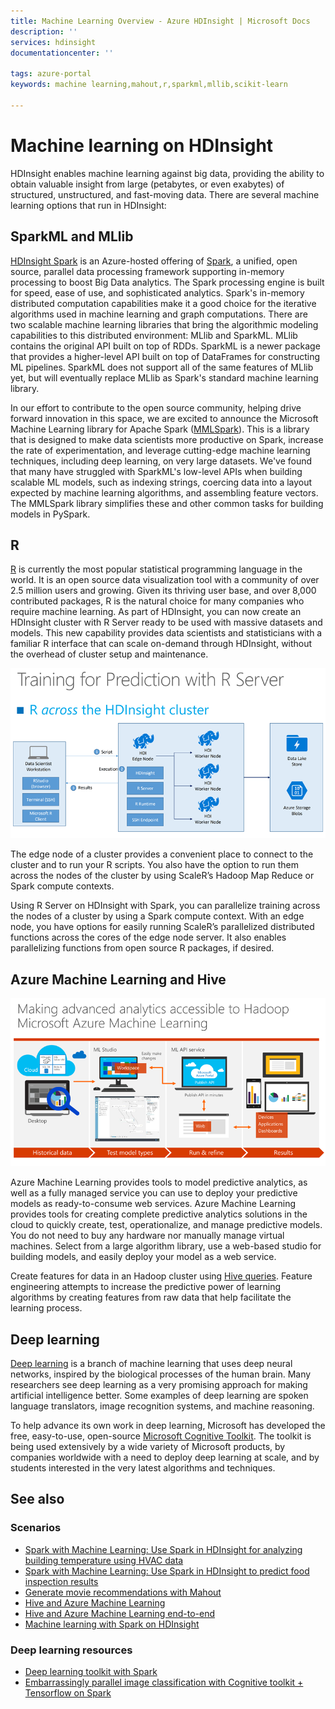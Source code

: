 ```yaml
---
title: Machine Learning Overview - Azure HDInsight | Microsoft Docs
description: ''
services: hdinsight
documentationcenter: ''

tags: azure-portal
keywords: machine learning,mahout,r,sparkml,mllib,scikit-learn

---
```

# Machine learning on HDInsight

HDInsight enables machine learning against big data, providing the ability to obtain valuable insight from large (petabytes, or even exabytes) of structured, unstructured, and fast-moving data. There are several machine learning options that run in HDInsight:

## SparkML and MLlib

[HDInsight Spark](https://docs.microsoft.com/azure/hdinsight/hdinsight-apache-spark-overview) is an Azure-hosted offering of [Spark](http://spark.apache.org/), a unified, open source, parallel data processing framework supporting in-memory processing to boost Big Data analytics. The Spark processing engine is built for speed, ease of use, and sophisticated analytics. Spark's in-memory distributed computation capabilities make it a good choice for the iterative algorithms used in machine learning and graph computations. There are two scalable machine learning libraries that bring the algorithmic modeling capabilities to this distributed environment: MLlib and SparkML. MLlib contains the original API built on top of RDDs. SparkML is a newer package that provides a higher-level API built on top of DataFrames for constructing ML pipelines. SparkML does not support all of the same features of MLlib yet, but will eventually replace MLlib as Spark's standard machine learning library.

In our effort to contribute to the open source community, helping drive forward innovation in this space, we are excited to announce the Microsoft Machine Learning library for Apache Spark ([MMLSpark](https://github.com/Azure/mmlspark)). This is a library that is designed to make data scientists more productive on Spark, increase the rate of experimentation, and leverage cutting-edge machine learning techniques, including deep learning, on very large datasets. We've found that many have struggled with SparkML's low-level APIs when building scalable ML models, such as indexing strings, coercing data into a layout expected by machine learning algorithms, and assembling feature vectors. The MMLSpark library simplifies these and other common tasks for building models in PySpark. 

## R

[R](https://www.r-project.org/) is currently the most popular statistical programming language in the world. It is an open source data visualization tool with a community of over 2.5 million users and growing. Given its thriving user base, and over 8,000 contributed packages, R is the natural choice for many companies who require machine learning. As part of HDInsight, you can now create an HDInsight cluster with R Server ready to be used with massive datasets and models. This new capability provides data scientists and statisticians with a familiar R interface that can scale on-demand through HDInsight, without the overhead of cluster setup and maintenance.

![Training for prediction with R server](./media/hdinsight-machine-learning-overview/r-training.png)

The edge node of a cluster provides a convenient place to connect to the cluster and to run your R scripts.  You also have the option to run them across the nodes of the cluster by using ScaleR’s Hadoop Map Reduce or Spark compute contexts.

Using R Server on HDInsight with Spark, you can parallelize training across the nodes of a cluster by using a Spark compute context. With an edge node, you have options for easily running ScaleR’s parallelized distributed functions across the cores of the edge node server. It also enables parallelizing functions from open source R packages, if desired.

## Azure Machine Learning and Hive

![Making advanced analytics accessible to Hadoop with Microsoft Azure Machine Learning](./media/hdinsight-machine-learning-overview/hadoop-azure-ml.png)

Azure Machine Learning provides tools to model predictive analytics, as well as a fully managed service you can use to deploy your predictive models as ready-to-consume web services. Azure Machine Learning provides tools for creating complete predictive analytics solutions in the cloud to quickly create, test, operationalize, and manage predictive models. You do not need to buy any hardware nor manually manage virtual machines. Select from a large algorithm library, use a web-based studio for building models, and easily deploy your model as a web service.

Create features for data in an Hadoop cluster using [Hive queries](https://docs.microsoft.com/en-us/azure/machine-learning/machine-learning-data-science-create-features-hive). Feature engineering attempts to increase the predictive power of learning algorithms by creating features from raw data that help facilitate the learning process.


## Deep learning

[Deep learning](https://www.microsoft.com/en-us/research/group/dltc/) is a branch of machine learning that uses deep neural networks, inspired by the biological processes of the human brain. Many researchers see deep learning as a very promising approach for making artificial intelligence better. Some examples of deep learning are spoken language translators, image recognition systems, and machine reasoning.

To help advance its own work in deep learning, Microsoft has developed the free, easy-to-use, open-source [Microsoft Cognitive Toolkit](https://www.microsoft.com/en-us/cognitive-toolkit/). The toolkit is being used extensively by a wide variety of Microsoft products, by companies worldwide with a need to deploy deep learning at scale, and by students interested in the very latest algorithms and techniques. 


## See also

### Scenarios

* [Spark with Machine Learning: Use Spark in HDInsight for analyzing building temperature using HVAC data](https://docs.microsoft.com/azure/hdinsight/hdinsight-apache-spark-ipython-notebook-machine-learning)
* [Spark with Machine Learning: Use Spark in HDInsight to predict food inspection results](https://docs.microsoft.com/azure/hdinsight/hdinsight-apache-spark-machine-learning-mllib-ipython)
* [Generate movie recommendations with Mahout](https://docs.microsoft.com/azure/hdinsight/hdinsight-hadoop-mahout-linux-mac)
* [Hive and Azure Machine Learning](https://docs.microsoft.com/en-us/azure/machine-learning/machine-learning-data-science-create-features-hive)
* [Hive and Azure Machine Learning end-to-end](https://docs.microsoft.com/en-us/azure/machine-learning/machine-learning-data-science-process-hive-walkthrough)
* [Machine learning with Spark on HDInsight](https://docs.microsoft.com/en-us/azure/machine-learning/machine-learning-data-science-spark-overview)

### Deep learning resources
* [Deep learning toolkit with Spark](https://blogs.technet.microsoft.com/machinelearning/2017/04/25/using-microsofts-deep-learning-toolkit-with-spark-on-azure-hdinsight-clusters/)
* [Embarrassingly parallel image classification with Cognitive toolkit + Tensorflow on Spark](https://blogs.technet.microsoft.com/machinelearning/2017/04/12/embarrassingly-parallel-image-classification-using-cognitive-toolkit-tensorflow-on-azure-hdinsight-spark/)
